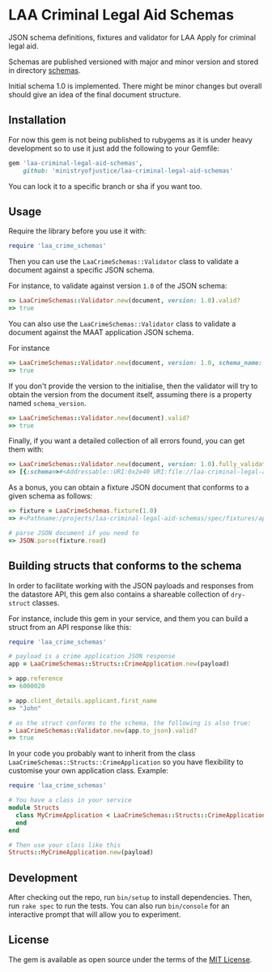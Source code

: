 # LAA Criminal Legal Aid Schemas

JSON schema definitions, fixtures and validator for LAA Apply for criminal legal aid.

Schemas are published versioned with major and minor version and stored in directory [schemas](/schemas).

Initial schema 1.0 is implemented. There might be minor changes but overall should give an idea of the final document structure.

## Installation

For now this gem is not being published to rubygems as it is under heavy development so to use it just add
the following to your Gemfile:

```ruby
gem 'laa-criminal-legal-aid-schemas', 
    github: 'ministryofjustice/laa-criminal-legal-aid-schemas'
```

You can lock it to a specific branch or sha if you want too.

## Usage

Require the library before you use it with:

```ruby
require 'laa_crime_schemas'
```

Then you can use the `LaaCrimeSchemas::Validator` class to validate a document against a specific JSON schema.

For instance, to validate against version `1.0` of the JSON schema:

```ruby
=> LaaCrimeSchemas::Validator.new(document, version: 1.0).valid?
=> true
```

You can also use the `LaaCrimeSchemas::Validator` class to validate a document against the MAAT application JSON schema.

For instance

```ruby
=> LaaCrimeSchemas::Validator.new(document, version: 1.0, schema_name: 'maat_application').valid?
=> true
```

If you don't provide the version to the initialise, then the validator will try to obtain the version from the document itself, 
assuming there is a property named `schema_version`.

```ruby
=> LaaCrimeSchemas::Validator.new(document).valid?
=> true
```

Finally, if you want a detailed collection of all errors found, you can get them with:

```ruby
=> LaaCrimeSchemas::Validator.new(document, version: 1.0).fully_validate
=> [{:schema=>#<Addressable::URI:0x2e40 URI:file://laa-criminal-legal-aid-schemas/schemas/1.0/application.json>, :fragment=>\"#/\", :message=>\"The property '#/' did not contain a required property of 'status' in schema file://laa-criminal-legal-aid-schemas/schemas/1.0/application.json\", :failed_attribute=>\"Required\"}]
```

As a bonus, you can obtain a fixture JSON document that conforms to a given schema as follows:

```ruby
=> fixture = LaaCrimeSchemas.fixture(1.0)
=> #<Pathname:/projects/laa-criminal-legal-aid-schemas/spec/fixtures/application/1.0/application.json>

# parse JSON document if you need to
=> JSON.parse(fixture.read)
```

## Building structs that conforms to the schema

In order to facilitate working with the JSON payloads and responses from the datastore API, this gem also contains a shareable collection of `dry-struct` classes.

For instance, include this gem in your service, and them you can build a struct from an API response like this:

```ruby
require 'laa_crime_schemas'

# payload is a crime application JSON response
app = LaaCrimeSchemas::Structs::CrimeApplication.new(payload)

> app.reference
=> 6000020

> app.client_details.applicant.first_name
=> "John"

# as the struct conforms to the schema, the following is also true:
> LaaCrimeSchemas::Validator.new(app.to_json).valid?
=> true
```

In your code you probably want to inherit from the class `LaaCrimeSchemas::Structs::CrimeApplication` so you have flexibility to customise 
your own application class. Example:

```ruby
require 'laa_crime_schemas'

# You have a class in your service
module Structs
  class MyCrimeApplication < LaaCrimeSchemas::Structs::CrimeApplication
  end
end

# Then use your class like this
Structs::MyCrimeApplication.new(payload)
```

## Development

After checking out the repo, run `bin/setup` to install dependencies. Then, run `rake spec` to run the tests. You can also run `bin/console` for an interactive prompt that will allow you to experiment.

## License

The gem is available as open source under the terms of the [MIT License](https://opensource.org/licenses/MIT).
